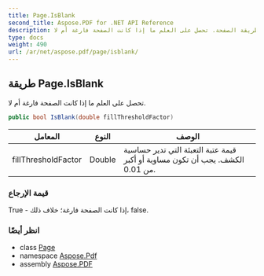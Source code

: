```yaml
---
title: Page.IsBlank
second_title: Aspose.PDF for .NET API Reference
description: طريقة الصفحة. تحصل على العلم ما إذا كانت الصفحة فارغة أم لا
type: docs
weight: 490
url: /ar/net/aspose.pdf/page/isblank/
---
```

## طريقة Page.IsBlank

تحصل على العلم ما إذا كانت الصفحة فارغة أم لا.

```csharp
public bool IsBlank(double fillThresholdFactor)
```

| المعامل | النوع | الوصف |
| --- | --- | --- |
| fillThresholdFactor | Double | قيمة عتبة التعبئة التي تدير حساسية الكشف. يجب أن تكون مساوية أو أكبر من 0.01. |

### قيمة الإرجاع

True - إذا كانت الصفحة فارغة؛ خلاف ذلك، false.

### انظر أيضًا

* class [Page](../)
* namespace [Aspose.Pdf](../../../aspose.pdf/)
* assembly [Aspose.PDF](../../../)